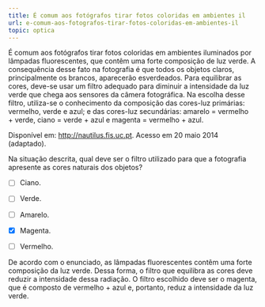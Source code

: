 ```yaml
---
title: É comum aos fotógrafos tirar fotos coloridas em ambientes il
url: e-comum-aos-fotografos-tirar-fotos-coloridas-em-ambientes-il
topic: optica
---
```



É comum aos fotógrafos tirar fotos coloridas em ambientes iluminados por lâmpadas fluorescentes, que contêm uma forte composição de luz verde. A consequência desse fato na fotografia é que todos os objetos claros, principalmente os brancos, aparecerão esverdeados. Para equilibrar as cores, deve-se usar um filtro adequado para diminuir a intensidade da luz verde que chega aos sensores da câmera fotográfica. Na escolha desse filtro, utiliza-se o conhecimento da composição das cores-luz primárias: vermelho, verde e azul; e das cores-luz secundárias: amarelo = vermelho + verde, ciano = verde + azul e magenta = vermelho + azul.

Disponível em: http://nautilus.fis.uc.pt. Acesso em 20 maio 2014 (adaptado).

Na situação descrita, qual deve ser o filtro utilizado para que a fotografia apresente as cores naturais dos objetos?



- [ ] Ciano.
- [ ] Verde.
- [ ] Amarelo.
- [x] Magenta.
- [ ] Vermelho.


De acordo com o enunciado, as lâmpadas fluorescentes contêm uma forte composição da luz verde. Dessa forma, o filtro que equilibra as cores deve reduzir a intensidade dessa radiação. O filtro escolhido deve ser o magenta, que é composto de vermelho + azul e, portanto, reduz a intensidade da luz verde.
